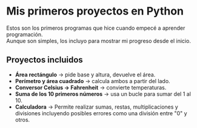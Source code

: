 # Mis primeros proyectos en Python

Estos son los primeros programas que hice cuando empecé a aprender programación.  
Aunque son simples, los incluyo para mostrar mi progreso desde el inicio.

## Proyectos incluidos
- **Área rectángulo** → pide base y altura, devuelve el área.
- **Perímetro y área cuadrado** → calcula ambos a partir del lado.
- **Conversor Celsius → Fahrenheit** → convierte temperaturas.
- **Suma de los 10 primeros números** → usa un bucle para sumar del 1 al 10.
- **Calculadora** → Permite realizar sumas, restas, multiplicaciones y divisiones incluyendo posibles errores como una división entre "0" y otros.
